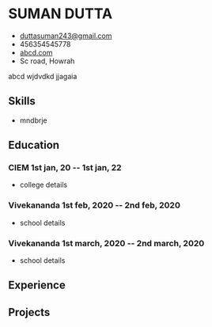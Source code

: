# SUMAN DUTTA

- <duttasuman243@gmail.com>
- 456354545778
- [abcd.com](abcd.com)
- Sc road, Howrah

abcd wjdvdkd jjagaia


## Skills
  - mndbrje


## Education

### <span>CIEM</span> <span>1st jan, 20 -- 1st jan, 22</span>

  - college details

### <span>Vivekananda</span> <span>1st feb, 2020 -- 2nd feb, 2020</span>

  - school details

### <span>Vivekananda</span> <span>1st march, 2020 -- 2nd march, 2020</span>

  - school details


## Experience


## Projects

